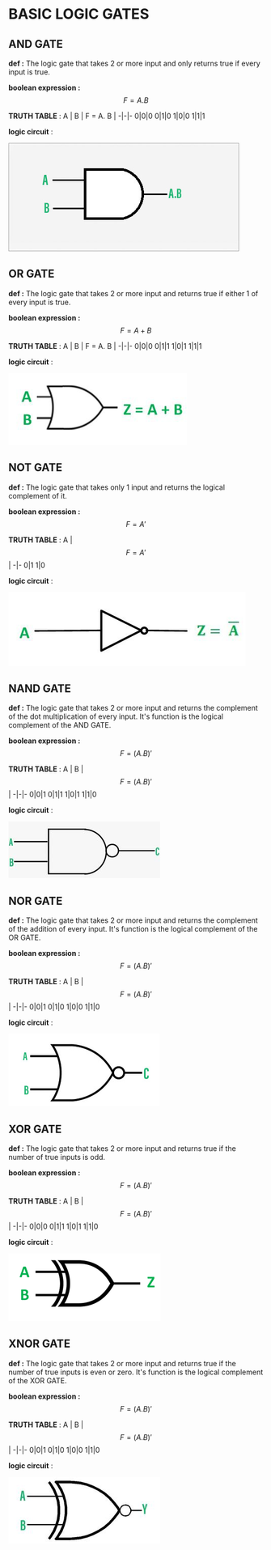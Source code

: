 # BASIC LOGIC GATES

## AND GATE

 **def :** The logic gate that takes 2 or more input and only returns true if every input is true.

 **boolean expression :** $$ F = A. B $$

 **TRUTH TABLE** :
 A | B | F = A. B |
 -|-|-
 0|0|0
 0|1|0
 1|0|0
 1|1|1

 **logic circuit** :

![AND_gate](./assets/AND_gate.jpg)

## OR GATE

**def :** The logic gate that takes 2 or more input and returns true if either 1 of every input is true.

 **boolean expression :** $$ F = A + B $$

 **TRUTH TABLE** :
 A | B | F = A. B |
 -|-|-
 0|0|0
 0|1|1
 1|0|1
 1|1|1

 **logic circuit** :

![OR_gate](./assets/OR_gate.jpg)

## NOT GATE

**def :** The logic gate that takes only 1 input and returns the logical complement of it.

 **boolean expression :** $$ F = A' $$

 **TRUTH TABLE** :
 A | $$ F = A' $$|
 -|-
 0|1
 1|0

 **logic circuit** :

![NOT_gate](./assets/NOT_gate.jpg)

## NAND GATE

 **def :** The logic gate that takes 2 or more input and returns the complement of the dot multiplication of every input. It's function is the logical complement of the AND GATE.

 **boolean expression :** $$ F = (A. B)' $$

 **TRUTH TABLE** :
 A | B | $$ F = (A. B)' $$ |
 -|-|-
 0|0|1
 0|1|1
 1|0|1
 1|1|0

 **logic circuit** :

![NAND_gate](./assets/NAND_gate.jpg)

## NOR GATE

 **def :** The logic gate that takes 2 or more input and returns the complement of the addition of every input. It's function is the logical complement of the OR GATE.

 **boolean expression :** $$ F = (A. B)' $$

 **TRUTH TABLE** :
 A | B | $$ F = (A. B)' $$ |
 -|-|-
 0|0|1
 0|1|0
 1|0|0
 1|1|0

 **logic circuit** :

![NOR_gate](./assets/NOR_gate.jpg)

## XOR GATE

 **def :** The logic gate that takes 2 or more input and returns true if the number of true inputs is odd.

 **boolean expression :** $$ F = (A. B)' $$

 **TRUTH TABLE** :
 A | B | $$ F = (A. B)' $$ |
 -|-|-
 0|0|0
 0|1|1
 1|0|1
 1|1|0

 **logic circuit** :

![XOR_gate](./assets/XOR_gate.png)

## XNOR GATE

 **def :** The logic gate that takes 2 or more input and returns true if the number of true inputs is even or zero. It's function is the logical complement of the XOR GATE.

 **boolean expression :** $$ F = (A. B)' $$

 **TRUTH TABLE** :
 A | B | $$ F = (A. B)' $$ |
 -|-|-
 0|0|1
 0|1|0
 1|0|0
 1|1|0

 **logic circuit** :

![XNOR_gate](./assets/XNOR_gate.jpg)
